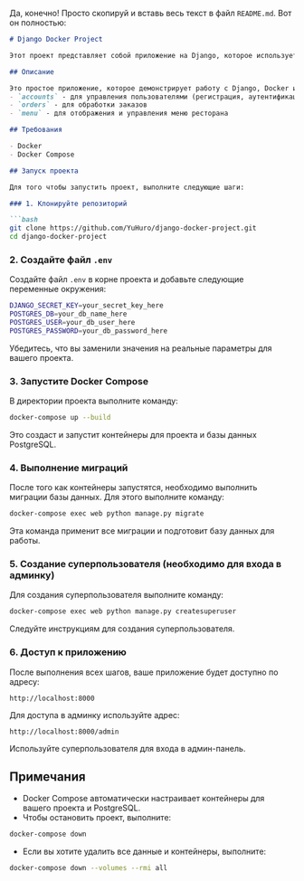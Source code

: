 Да, конечно! Просто скопируй и вставь весь текст в файл `README.md`. Вот он полностью:

```markdown
# Django Docker Project

Этот проект представляет собой приложение на Django, которое использует Docker для создания контейнеризованного окружения. Проект включает в себя функционал для работы с заказами, меню ресторана и аккаунтами пользователей.

## Описание

Это простое приложение, которое демонстрирует работу с Django, Docker и PostgreSQL. В проекте есть несколько приложений, включая:
- `accounts` - для управления пользователями (регистрация, аутентификация)
- `orders` - для обработки заказов
- `menu` - для отображения и управления меню ресторана

## Требования

- Docker
- Docker Compose

## Запуск проекта

Для того чтобы запустить проект, выполните следующие шаги:

### 1. Клонируйте репозиторий

```bash
git clone https://github.com/YuHuro/django-docker-project.git
cd django-docker-project
```

### 2. Создайте файл `.env`

Создайте файл `.env` в корне проекта и добавьте следующие переменные окружения:

```bash
DJANGO_SECRET_KEY=your_secret_key_here
POSTGRES_DB=your_db_name_here
POSTGRES_USER=your_db_user_here
POSTGRES_PASSWORD=your_db_password_here
```

Убедитесь, что вы заменили значения на реальные параметры для вашего проекта.

### 3. Запустите Docker Compose

В директории проекта выполните команду:

```bash
docker-compose up --build
```

Это создаст и запустит контейнеры для проекта и базы данных PostgreSQL.

### 4. Выполнение миграций

После того как контейнеры запустятся, необходимо выполнить миграции базы данных. Для этого выполните команду:

```bash
docker-compose exec web python manage.py migrate
```

Эта команда применит все миграции и подготовит базу данных для работы.

### 5. Создание суперпользователя (необходимо для входа в админку)

Для создания суперпользователя выполните команду:

```bash
docker-compose exec web python manage.py createsuperuser
```

Следуйте инструкциям для создания суперпользователя.

### 6. Доступ к приложению

После выполнения всех шагов, ваше приложение будет доступно по адресу:

```
http://localhost:8000
```

Для доступа в админку используйте адрес:

```
http://localhost:8000/admin
```

Используйте суперпользователя для входа в админ-панель.

## Примечания

- Docker Compose автоматически настраивает контейнеры для вашего проекта и PostgreSQL.
- Чтобы остановить проект, выполните:

```bash
docker-compose down
```

- Если вы хотите удалить все данные и контейнеры, выполните:

```bash
docker-compose down --volumes --rmi all
```
